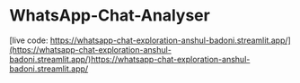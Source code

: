 # WhatsApp-Chat-Analyser

[live code: https://whatsapp-chat-exploration-anshul-badoni.streamlit.app/](https://whatsapp-chat-exploration-anshul-badoni.streamlit.app/)https://whatsapp-chat-exploration-anshul-badoni.streamlit.app/
